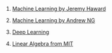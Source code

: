 1. [Machine Learning by Jeremy Haward](http://course.fast.ai/ml.html)

2. [Machine Learning by Andrew NG](https://www.coursera.org/learn/machine-learning/home/week/1)

3. [Deep Learning](https://www.deeplearning.ai/courses/)

4. [Linear Algebra from MIT](https://ocw.mit.edu/courses/mathematics/18-06-linear-algebra-spring-2010/video-lectures/)
